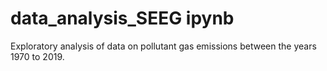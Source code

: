 # data_analysis_SEEG ipynb
Exploratory analysis of data on pollutant gas emissions between the years 1970 to 2019.
